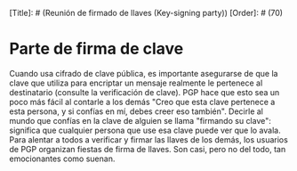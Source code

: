 [Title]: # (Reunión de firmado de llaves (Key-signing party))
[Order]: # (70)

# Parte de firma de clave 

Cuando usa cifrado de clave pública, es importante asegurarse de que la clave que utiliza para encriptar un mensaje realmente le pertenece al destinatario (consulte la verificación de clave). PGP hace que esto sea un poco más fácil al contarle a los demás "Creo que esta clave pertenece a esta persona, y si confías en mí, debes creer eso también". Decirle al mundo que confías en la clave de alguien se llama "firmando su clave": significa que cualquier persona que use esa clave puede ver que lo avala. Para alentar a todos a verificar y firmar las llaves de los demás, los usuarios de PGP organizan fiestas de firma de llaves. Son casi, pero no del todo, tan emocionantes como suenan.
